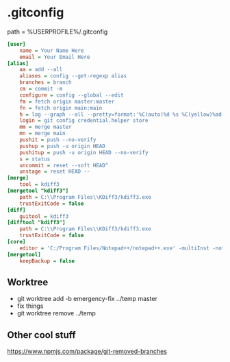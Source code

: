 # .gitconfig

path = %USERPROFILE%/.gitconfig

```ini
[user]
	name = Your Name Here
	email = Your Email Here
[alias]
	aa = add --all
	aliases = config --get-regexp alias
	branches = branch
	cm = commit -m
	configure = config --global --edit
	fm = fetch origin master:master
	fn = fetch origin main:main
	h = log --graph --all --pretty=format:'%C(auto)%d %s %C(yellow)%ad %C(cyan)<%an> %C(green)%h' --date='format-local:%Y-%m-%d %H:%M:%S'
	login = git config credential.helper store
	mm = merge master
	mn = merge main
	pushit = push --no-verify
	pushup = push -u origin HEAD
	pushitup = push -u origin HEAD --no-verify
	s = status
	uncommit = reset --soft HEAD^
	unstage = reset HEAD --
[merge]
	tool = kdiff3
[mergetool "kdiff3"]
	path = C:\\Program Files\\KDiff3/kdiff3.exe
	trustExitCode = false
[diff]
	guitool = kdiff3
[difftool "kdiff3"]
	path = C:\\Program Files\\KDiff3/kdiff3.exe
	trustExitCode = false
[core]
	editor = 'C:/Program Files/Notepad++/notepad++.exe' -multiInst -notabbar -nosession
[mergetool]
	keepBackup = false
```

## Worktree

- git worktree add -b emergency-fix ../temp master <!-- .element: class="fragment" -->
- fix things <!-- .element: class="fragment" -->
- git worktree remove ../temp <!-- .element: class="fragment" -->


## Other cool stuff

https://www.npmjs.com/package/git-removed-branches
